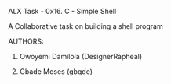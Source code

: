 ALX Task - 0x16. C - Simple Shell

A Collaborative task on building a shell program

AUTHORS:

1. Owoyemi Damilola (DesignerRapheal)

2. Gbade Moses (gbqde)

